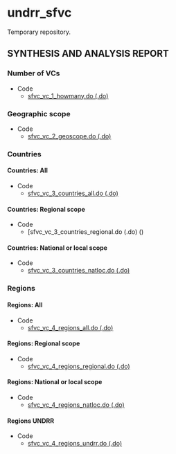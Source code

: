 # undrr_sfvc
Temporary repository.

## SYNTHESIS AND ANALYSIS REPORT

### Number of VCs
- Code
  - [sfvc_vc_1_howmany.do (.do)]()

### Geographic scope
- Code
  - [sfvc_vc_2_geoscope.do (.do)]()

### Countries
#### Countries: All
- Code
  - [sfvc_vc_3_countries_all.do (.do)]()
#### Countries: Regional scope
- Code
  - [sfvc_vc_3_countries_regional.do (.do) ()
#### Countries: National or local scope
- Code
  - [sfvc_vc_3_countries_natloc.do (.do)]()

### Regions
#### Regions: All
- Code
  - [sfvc_vc_4_regions_all.do (.do)](https://github.com/ergoro/undrr_sfvc/blob/master/sfvc_vc_4_regions_all.do)
#### Regions: Regional scope
- Code
  - [sfvc_vc_4_regions_regional.do (.do)](https://github.com/ergoro/undrr_sfvc/blob/master/sfvc_vc_4_regions_regional.do)
#### Regions: National or local scope
- Code
  - [sfvc_vc_4_regions_natloc.do (.do)](https://github.com/ergoro/undrr_sfvc/blob/master/sfvc_vc_4_regions_natloc.do)
#### Regions UNDRR
- Code
  - [sfvc_vc_4_regions_undrr.do (.do)](https://github.com/ergoro/undrr_sfvc/blob/master/sfvc_vc_4_regions_undrr.do)
